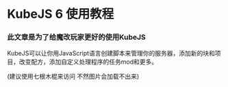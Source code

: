 # KubeJS 6 使用教程

### 此文章是为了给魔改玩家更好的使用KubeJS

KubeJS可以让你用JavaScript语言创建脚本来管理你的服务器，添加新的块和项目，改变配方，添加自定义处理程序的任务mod和更多。

(建议使用七根木棍来访问 不然图片会加载不出来)

